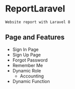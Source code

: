 # ReportLaravel
```
Website report with Laravel 8
```

## Page and Features
- Sign In Page
- Sign Up Page
- Forgot Password
- Remember Me
- Dynamic Role
    - Accounting
- Dynamic Function
